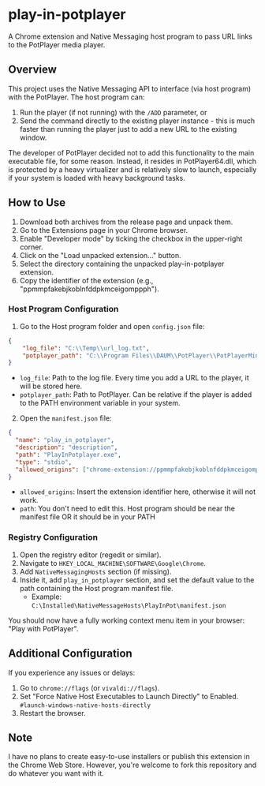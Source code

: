 # play-in-potplayer
A Chrome extension and Native Messaging host program to pass URL links to the PotPlayer media player.

## Overview

This project uses the Native Messaging API to interface (via host program) with the PotPlayer. The host program can:

1. Run the player (if not running) with the `/ADD` parameter, or
2. Send the command directly to the existing player instance - this is much faster than running the player just to add a new URL to the existing window.

The developer of PotPlayer decided not to add this functionality to the main executable file, for some reason. Instead, it resides in PotPlayer64.dll, which is protected by a heavy virtualizer and is relatively slow to launch, especially if your system is loaded with heavy background tasks.

## How to Use

1. Download both archives from the release page and unpack them.
2. Go to the Extensions page in your Chrome browser.
3. Enable "Developer mode" by ticking the checkbox in the upper-right corner.
4. Click on the "Load unpacked extension..." button.
5. Select the directory containing the unpacked play-in-potplayer extension.
6. Copy the identifier of the extension (e.g., "ppmmpfakebjkoblnfddpkmceigomppph").

### Host Program Configuration

1. Go to the Host program folder and open `config.json` file:

```json
{
    "log_file": "C:\\Temp\\url_log.txt",
    "potplayer_path": "C:\\Program Files\\DAUM\\PotPlayer\\PotPlayerMini64.exe"
}
```

- `log_file`: Path to the log file. Every time you add a URL to the player, it will be stored here.
- `potplayer_path`: Path to PotPlayer. Can be relative if the player is added to the PATH environment variable in your system.

2. Open the `manifest.json` file:

```json
{
  "name": "play_in_potplayer",
  "description": "description",
  "path": "PlayInPotplayer.exe",
  "type": "stdio",
  "allowed_origins": ["chrome-extension://ppmmpfakebjkoblnfddpkmceigomppph/"]
}
```

- `allowed_origins`: Insert the extension identifier here, otherwise it will not work.
- `path`: You don't need to edit this. Host program should be near the manifest file OR it should be in your PATH

### Registry Configuration

1. Open the registry editor (regedit or similar).
2. Navigate to `HKEY_LOCAL_MACHINE\SOFTWARE\Google\Chrome`.
3. Add `NativeMessagingHosts` section (if missing).
4. Inside it, add `play_in_potplayer` section, and set the default value to the path containing the Host program manifest file.
   - Example: `C:\Installed\NativeMessageHosts\PlayInPot\manifest.json`

You should now have a fully working context menu item in your browser: "Play with PotPlayer".

## Additional Configuration

If you experience any issues or delays:

1. Go to `chrome://flags` (or `vivaldi://flags`).
2. Set "Force Native Host Executables to Launch Directly" to Enabled.
`#launch-windows-native-hosts-directly`
3. Restart the browser.

## Note

I have no plans to create easy-to-use installers or publish this extension in the Chrome Web Store.
However, you're welcome to fork this repository and do whatever you want with it.
